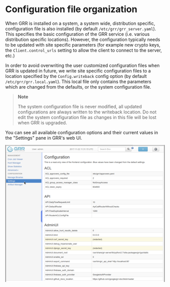 # Configuration file organization

When GRR is installed on a system, a system wide, distribution specific, configuration file is also installed (by default `/etc/grr/grr_server.yaml`). This specifies the basic configuration of the GRR service (i.e. various distribution specific locations). However, the configuration typically needs to be updated with site specific parameters (for example new crypto keys, the `Client.control_urls` setting to allow the client to connect to the server, etc.)

In order to avoid overwriting the user customized configuration files when GRR is updated in future, we write site specific configuration files to a location specified by the `Config.writeback` config option (by default `/etc/grr/grr.local.yaml`). This local file only contains the parameters which are changed from the defaults, or the system configuration file.

> **Note**
>
> The system configuration file is never modified, all updated configurations are always written to the writeback location. Do not edit the system configuration file as changes in this file will be lost when GRR is upgraded.

You can see all available configuration options and their current values in the "Settings" pane in GRR's web UI.

![Settings View](../../images/settings_view.png)
